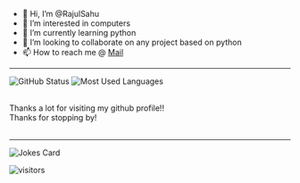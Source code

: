 - 👋 Hi, I’m @RajulSahu
- 👀 I’m interested in computers
- 🌱 I’m currently learning python
- 💞️ I’m looking to collaborate on any project based on python
- 📫 How to reach me @ [Mail](officialrajul1304@gmail.com)


***
<!--most used language chart
![Your Repository's Stats](https://github-readme-stats.vercel.app/api/top-langs/?username=RajulSahu&theme=blue-green)
-->

<p>
<img src="https://github-readme-stats.vercel.app/api?username=RajulSahu&count_private=true&show_icons=true&theme=radical" alt="GitHub Status"/>
<img src = "https://github-readme-stats.vercel.app/api/top-langs/?username=RajulSahu&show_icons=true&layout=compact&theme=radical" alt="Most Used Languages">
<p>
<br/>
  Thanks a lot for visiting my github profile!!
<br>
  Thanks for stopping by!
<br>
<br>
  
***
  
![Jokes Card](https://readme-jokes.vercel.app/api)

![visitors](https://visitor-badge.laobi.icu/badge?page_id=RajulSahu)


<!---
RajulSahu/RajulSahu is a ✨ special ✨ repository because its `README.md` (this file) appears on your GitHub profile.
You can click the Preview link to take a look at your changes.
--->
